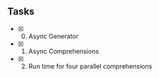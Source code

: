 
## Tasks
* [x] 0. Async Generator
* [x] 1. Async Comprehensions
* [x] 2. Run time for four parallel comprehensions

